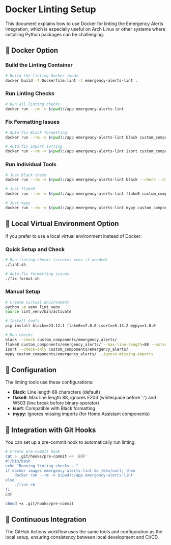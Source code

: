 # Docker Linting Setup

This document explains how to use Docker for linting the Emergency Alerts integration, which is especially useful on Arch Linux or other systems where installing Python packages can be challenging.

## 🐳 Docker Option

### Build the Linting Container

```bash
# Build the linting Docker image
docker build -f Dockerfile.lint -t emergency-alerts-lint .
```

### Run Linting Checks

```bash
# Run all linting checks
docker run --rm -v $(pwd):/app emergency-alerts-lint
```

### Fix Formatting Issues

```bash
# Auto-fix Black formatting
docker run --rm -v $(pwd):/app emergency-alerts-lint black custom_components/emergency_alerts/

# Auto-fix import sorting
docker run --rm -v $(pwd):/app emergency-alerts-lint isort custom_components/emergency_alerts/
```

### Run Individual Tools

```bash
# Just Black check
docker run --rm -v $(pwd):/app emergency-alerts-lint black --check --diff custom_components/emergency_alerts/

# Just flake8
docker run --rm -v $(pwd):/app emergency-alerts-lint flake8 custom_components/emergency_alerts/ --max-line-length=88 --extend-ignore=E203,W503

# Just mypy
docker run --rm -v $(pwd):/app emergency-alerts-lint mypy custom_components/emergency_alerts/ --ignore-missing-imports
```

## 🐍 Local Virtual Environment Option

If you prefer to use a local virtual environment instead of Docker:

### Quick Setup and Check

```bash
# Run linting checks (creates venv if needed)
./lint.sh

# Auto-fix formatting issues
./fix-format.sh
```

### Manual Setup

```bash
# Create virtual environment
python -m venv lint_venv
source lint_venv/bin/activate

# Install tools
pip install black==23.12.1 flake8==7.0.0 isort==5.13.2 mypy==1.8.0

# Run checks
black --check custom_components/emergency_alerts/
flake8 custom_components/emergency_alerts/ --max-line-length=88 --extend-ignore=E203,W503
isort --check-only custom_components/emergency_alerts/
mypy custom_components/emergency_alerts/ --ignore-missing-imports
```

## 🔧 Configuration

The linting tools use these configurations:

- **Black**: Line length 88 characters (default)
- **flake8**: Max line length 88, ignores E203 (whitespace before ':') and W503 (line break before binary operator)
- **isort**: Compatible with Black formatting
- **mypy**: Ignores missing imports (for Home Assistant components)

## 📝 Integration with Git Hooks

You can set up a pre-commit hook to automatically run linting:

```bash
# Create pre-commit hook
cat > .git/hooks/pre-commit << 'EOF'
#!/bin/bash
echo "Running linting checks..."
if docker images emergency-alerts-lint &> /dev/null; then
    docker run --rm -v $(pwd):/app emergency-alerts-lint
else
    ./lint.sh
fi
EOF

chmod +x .git/hooks/pre-commit
```

## 🚀 Continuous Integration

The GitHub Actions workflow uses the same tools and configuration as the local setup, ensuring consistency between local development and CI/CD. 